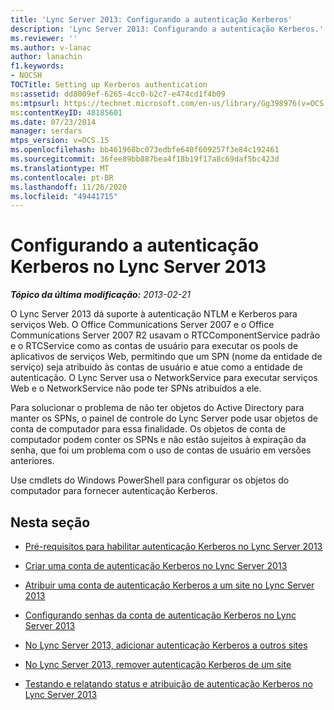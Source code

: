 ```yaml
---
title: 'Lync Server 2013: Configurando a autenticação Kerberos'
description: 'Lync Server 2013: Configurando a autenticação Kerberos.'
ms.reviewer: ''
ms.author: v-lanac
author: lanachin
f1.keywords:
- NOCSH
TOCTitle: Setting up Kerberos authentication
ms:assetid: dd8009ef-6265-4cc0-b2c7-e474cd1f4b09
ms:mtpsurl: https://technet.microsoft.com/en-us/library/Gg398976(v=OCS.15)
ms:contentKeyID: 48185601
ms.date: 07/23/2014
manager: serdars
mtps_version: v=OCS.15
ms.openlocfilehash: bb461968bc073edbfe640f609257f3e84c192461
ms.sourcegitcommit: 36fee89bb887bea4f18b19f17a8c69daf5bc423d
ms.translationtype: MT
ms.contentlocale: pt-BR
ms.lasthandoff: 11/26/2020
ms.locfileid: "49441715"
---
```

# <a name="setting-up-kerberos-authentication-in-lync-server-2013"></a>Configurando a autenticação Kerberos no Lync Server 2013

<div data-xmlns="http://www.w3.org/1999/xhtml">

<div class="topic" data-xmlns="http://www.w3.org/1999/xhtml" data-msxsl="urn:schemas-microsoft-com:xslt" data-cs="https://msdn.microsoft.com/">

<div data-asp="https://msdn2.microsoft.com/asp">



</div>

<div id="mainSection">

<div id="mainBody">

<span> </span>

_**Tópico da última modificação:** 2013-02-21_

O Lync Server 2013 dá suporte à autenticação NTLM e Kerberos para serviços Web. O Office Communications Server 2007 e o Office Communications Server 2007 R2 usavam o RTCComponentService padrão e o RTCService como as contas de usuário para executar os pools de aplicativos de serviços Web, permitindo que um SPN (nome da entidade de serviço) seja atribuído às contas de usuário e atue como a entidade de autenticação. O Lync Server usa o NetworkService para executar serviços Web e o NetworkService não pode ter SPNs atribuídos a ele.

Para solucionar o problema de não ter objetos do Active Directory para manter os SPNs, o painel de controle do Lync Server pode usar objetos de conta de computador para essa finalidade. Os objetos de conta de computador podem conter os SPNs e não estão sujeitos à expiração da senha, que foi um problema com o uso de contas de usuário em versões anteriores.

Use cmdlets do Windows PowerShell para configurar os objetos do computador para fornecer autenticação Kerberos.

<div>

## <a name="in-this-section"></a>Nesta seção

  - [Pré-requisitos para habilitar autenticação Kerberos no Lync Server 2013](lync-server-2013-prerequisites-for-enabling-kerberos-authentication.md)

  - [Criar uma conta de autenticação Kerberos no Lync Server 2013](lync-server-2013-create-a-kerberos-authentication-account.md)

  - [Atribuir uma conta de autenticação Kerberos a um site no Lync Server 2013](lync-server-2013-assign-a-kerberos-authentication-account-to-a-site.md)

  - [Configurando senhas da conta de autenticação Kerberos no Lync Server 2013](lync-server-2013-setting-up-kerberos-authentication-account-passwords.md)

  - [No Lync Server 2013, adicionar autenticação Kerberos a outros sites](lync-server-2013-add-kerberos-authentication-to-other-sites.md)

  - [No Lync Server 2013, remover autenticação Kerberos de um site](lync-server-2013-remove-kerberos-authentication-from-a-site.md)

  - [Testando e relatando status e atribuição de autenticação Kerberos no Lync Server 2013](lync-server-2013-testing-and-reporting-the-status-and-assignment-of-kerberos-authentication.md)

</div>

</div>

<span> </span>

</div>

</div>

</div>

